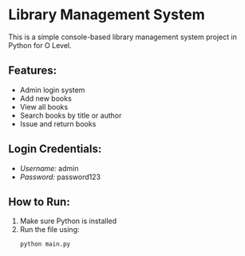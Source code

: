 # Library Management System

This is a simple console-based library management system project in Python for O Level.

## Features:
- Admin login system
- Add new books
- View all books
- Search books by title or author
- Issue and return books

## Login Credentials:
- *Username:* admin
- *Password:* password123

## How to Run:
1. Make sure Python is installed
2. Run the file using:
   ```bash
   python main.py
